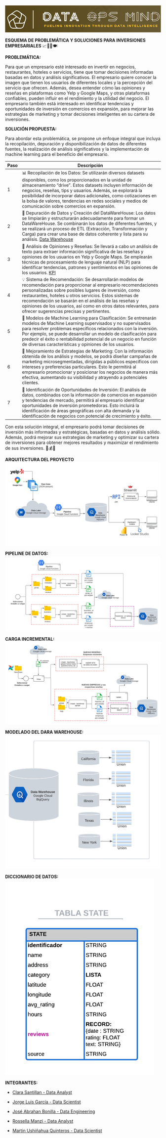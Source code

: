 ![Logo](src/logo.png)

**ESQUEMA DE PROBLEMÁTICA Y SOLUCIONES PARA INVERSIONES EMPRESARIALES** 📈💼🏨🍽️

**PROBLEMÁTICA:**

Para que un empresario esté interesado en invertir en negocios, restaurantes, hoteles o servicios, tiene que tomar decisiones informadas basadas en datos y análisis significativos. El empresario quiere conocer la imagen que tienen los usuarios de diferentes locales y la percepción del servicio que ofrecen. Además, desea entender cómo las opiniones y reseñas en plataformas como Yelp y Google Maps, y otras plataformas confiables, pueden influir en el rendimiento y la utilidad del negocio. El empresario también está interesado en identificar tendencias y oportunidades de inversión en comercios en expansión, para mejorar las estrategias de marketing y tomar decisiones inteligentes en su cartera de inversiones.

**SOLUCIÓN PROPUESTA:**

Para abordar esta problemática, se propone un enfoque integral que incluya la recopilación, depuración y disponibilización de datos de diferentes fuentes, la realización de análisis significativos y la implementación de machine learning para el beneficio del empresario.

| Paso | Descripción |
|-----|-----------|
| 1 | 📊 Recopilación de los Datos: Se utilizarán diversos datasets disponibles, como los proporcionados en la unidad de almacenamiento “drive”. Estos datasets incluyen información de negocios, reseñas, tips y usuarios. Además, se explorará la posibilidad de incorporar datos adicionales, como cotizaciones en la bolsa de valores, tendencias en redes sociales y medios de comunicación sobre comercios en expansión. |
| 2 | 🧹 Depuración de Datos y Creación del DataWareHouse: Los datos se limpiarán y estructurarán adecuadamente para formar un DataWareHouse. Se combinarán los datos de diferentes fuentes, y se realizará un proceso de ETL (Extracción, Transformación y Carga) para crear una base de datos coherente y lista para su análisis. [Data Warehouse](dw.md)|
| 3 | 📝 Análisis de Opiniones y Reseñas: Se llevará a cabo un análisis de texto para extraer información significativa de las reseñas y opiniones de los usuarios en Yelp y Google Maps. Se emplearán técnicas de procesamiento de lenguaje natural (NLP) para identificar tendencias, patrones y sentimientos en las opiniones de los usuarios. [KPI](kpi.md)|
| 4 | 💡 Sistema de Recomendación: Se desarrollarán modelos de recomendación para proporcionar al empresario recomendaciones personalizadas sobre posibles lugares de inversión, como restaurantes, hoteles u otros servicios. Estos sistemas de recomendación se basarán en el análisis de las reseñas y opiniones de los usuarios, así como en otros datos relevantes, para ofrecer sugerencias precisas y pertinentes. |
| 5 | 🤖 Modelos de Machine Learning para Clasificación: Se entrenarán modelos de Machine Learning supervisados y no supervisados para resolver problemas específicos relacionados con la inversión. Por ejemplo, se puede desarrollar un modelo de clasificación para predecir el éxito o rentabilidad potencial de un negocio en función de diversas características y opiniones de los usuarios. |
| 6 | 🎯 Mejoramiento de Estrategias de Marketing: Con la información obtenida de los análisis y modelos, se podrá diseñar campañas de marketing microsegmentadas, dirigidas a públicos específicos con intereses y preferencias particulares. Esto le permitirá al empresario promocionar y posicionar los negocios de manera más efectiva, aumentando su visibilidad y atrayendo a potenciales clientes. |
| 7 | 🌟 Identificación de Oportunidades de Inversión: El análisis de datos, combinados con la información de comercios en expansión y tendencias de mercado, permitirá al empresario identificar oportunidades de inversión prometedoras. Esto incluirá la identificación de áreas geográficas con alta demanda y la identificación de negocios con potencial de crecimiento y éxito. |

Con esta solución integral, el empresario podrá tomar decisiones de inversión más informadas y estratégicas, basadas en datos y análisis sólido. Además, podrá mejorar sus estrategias de marketing y optimizar su cartera de inversiones para obtener mejores resultados y maximizar el rendimiento de sus inversiones. 🚀💰💡

**ARQUITECTURA DEL PROYECTO**
![Arquitectura](src/arquitectura.jpeg)

**PIPELINE DE DATOS:**
![Pipeline](src/pipeline.jpeg)

**CARGA INCREMENTAL:**
![Carga Incremental](src/cargaincremental.jpeg)

**MODELADO DEL DARA WAREHOUSE:**
![Modelo](src/modelo.jpeg)

**DICCIONARIO DE DATOS:**
![Diccionario](src/diccionario.jpeg)


**INTEGRANTES:**

- [Clara Santillan - Data Analyst](https://www.linkedin.com/in/clara-santillan/)

- [Jorge Luis García - Data Scientist](https://www.linkedin.com/in/jorge-luis-garcia-195a45233/)

- [José Abrahan Bonilla - Data Engineering](https://www.linkedin.com/in/abrahan-bonilla/)

- [Rossella Manzi - Data Analyst](https://www.linkedin.com/in/rossellamanzi/)

- [Martin Ushiñahua Quinteros - Data Scientist](https://www.linkedin.com/in/martin-ushi-quinteros-/)